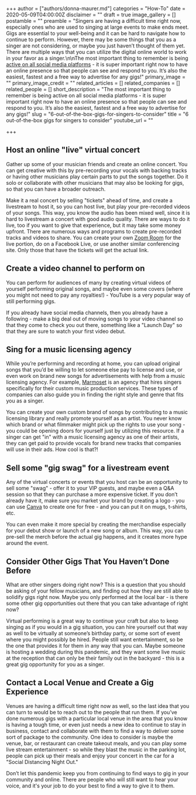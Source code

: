 +++
author = ["authors/donna-maurer.md"]
categories = "How-To"
date = 2020-05-09T04:00:00Z
disclaimer = ""
draft = true
image_gallery = []
postamble = ""
preamble = "Singers are having a difficult time right now, especially ones who are used to singing at large events to make ends meet. Gigs are essential to your well-being and it can be hard to navigate how to continue to perform. However, there may be some things that you as a singer are not considering, or maybe you just haven’t thought of them yet. There are multiple ways that you can utilize the digital online world to work in your favor as a singer.\n\nThe most important thing to remember is being [active on all social media platforms](https://sproutsocial.com/insights/social-media-for-musicians/) - it is super important right now to have an online presence so that people can see and respond to you. It’s also the easiest, fastest and a free way to advertise for any gigs!"
primary_image = ""
primary_image_credit = ""
related_articles = []
related_companies = []
related_people = []
short_description = "The most important thing to remember is being active on all social media platforms - it is super important right now to have an online presence so that people can see and respond to you. It’s also the easiest, fastest and a free way to advertise for any gigs!"
slug = "6-out-of-the-box-gigs-for-singers-to-consider"
title = "6 out-of-the-box gigs for singers to consider"
youtube_url = ""

+++
## Host an online "live" virtual concert

Gather up some of your musician friends and create an online concert. You can get creative with this by pre-recording your vocals with backing tracks or having other musicians play certain parts to put the songs together. Do it solo or collaborate with other musicians that may also be looking for gigs, so that you can have a broader outreach.

Make it a real concert by selling "tickets" ahead of time, and create a livestream to host it, so you can host live, but play your pre-recorded videos of your songs. This way, you know the audio has been mixed well, since it is hard to livestream a concert with good audio quality. There are ways to do it live, too if you want to give that experience, but it may take some money upfront. There are numerous ways and programs to create pre-recorded tracks and videos to share. You can create your own [Zoom Room](https://zoom.us/) for the live portion, do on a Facebook Live, or use another similar conferencing site. Only those that have the tickets will get the actual link.

## Create a video channel to perform on

You can perform for audiences of many by creating virtual videos of yourself performing original songs, and maybe even some covers (where you might not need to pay any royalties!) - YouTube is a very popular way of still performing gigs.

If you already have social media channels, then you already have a following - make a big deal out of moving songs to your video channel so that they come to check you out there, something like a "Launch Day" so that they are sure to watch your first video debut.

## Sing for a music licensing agency

While you’re performing and recording at home, you can upload original songs that you’d be willing to let someone else pay to license and use, or even work on brand new songs for advertisements with help from a music licensing agency. For example, [Marmoset](https://www.marmosetmusic.com/studio) is an agency that hires singers specifically for their custom music production services. These types of companies can also guide you in finding the right style and genre that fits you as a singer.

You can create your own custom brand of songs by contributing to a music licensing library and really promote yourself as an artist. You never know which brand or what filmmaker might pick up the rights to use your song - you could be opening doors for yourself just by utilizing this resource. If a singer can get "in" with a music licensing agency as one of their artists, they can get paid to provide vocals for brand new tracks that companies will use in their ads. How cool is that?!

## Sell some "gig swag" for a livestream event

Any of the virtual concerts or events that you host can be an opportunity to sell some "swag" - offer it to your VIP guests, and maybe even a Q&A session so that they can purchase a more expensive ticket. If you don’t already have it, make sure you market your brand by creating a logo - you can use [Canva](https://www.canva.com/) to create one for free - and you can put it on mugs, t-shirts, etc.

You can even make it more special by creating the merchandise especially for your debut show or launch of a new song or album. This way, you can pre-sell the merch before the actual gig happens, and it creates more hype around the event.

## Consider Other Gigs That You Haven’t Done Before

What are other singers doing right now? This is a question that you should be asking of your fellow musicians, and finding out how they are still able to solidify gigs right now. Maybe you only performed at the local bar - is there some other gig opportunities out there that you can take advantage of right now?

Virtual performing is a great way to continue your craft but also to keep singing as if you would in a gig situation, you can hire yourself out that way as well to be virtually at someone’s birthday party, or some sort of event where you might possibly be hired. People still want entertainment, so be the one that provides it for them in any way that you can. Maybe someone is hosting a wedding during this pandemic, and they want some live music at the reception that can only be their family out in the backyard - this is a great gig opportunity for you as a singer.

## Contact a Local Venue and Create a Gig Experience

Venues are having a difficult time right now as well, so the last idea that you can turn to would be to reach out to the people that run them. If you’ve done numerous gigs with a particular local venue in the area that you know is having a tough time, or even just needs a new idea to continue to stay in business, contact and collaborate with them to find a way to deliver some sort of package to the community. One idea to consider is maybe the venue, bar, or restaurant can create takeout meals, and you can play some live stream entertainment - so while they blast the music in the parking lot, people can pick up their meals and enjoy your concert in the car for a "Social Distancing Night Out."

Don’t let this pandemic keep you from continuing to find ways to gig in your community and online. There are people who will still want to hear your voice, and it's your job to do your best to find a way to give it to them.